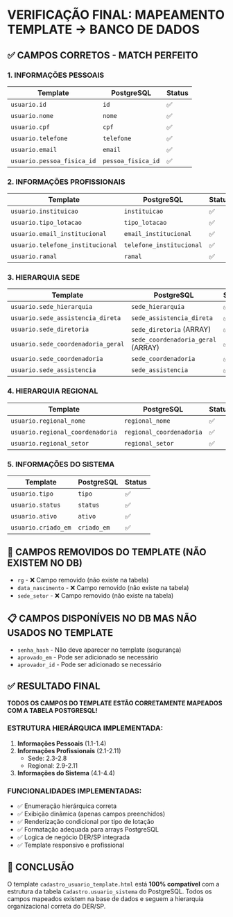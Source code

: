 # VERIFICAÇÃO FINAL: MAPEAMENTO TEMPLATE → BANCO DE DADOS

## ✅ CAMPOS CORRETOS - MATCH PERFEITO

### 1. INFORMAÇÕES PESSOAIS
| Template | PostgreSQL | Status |
|----------|------------|--------|
| `usuario.id` | `id` | ✅ |
| `usuario.nome` | `nome` | ✅ |
| `usuario.cpf` | `cpf` | ✅ |
| `usuario.telefone` | `telefone` | ✅ |
| `usuario.email` | `email` | ✅ |
| `usuario.pessoa_fisica_id` | `pessoa_fisica_id` | ✅ |

### 2. INFORMAÇÕES PROFISSIONAIS
| Template | PostgreSQL | Status |
|----------|------------|--------|
| `usuario.instituicao` | `instituicao` | ✅ |
| `usuario.tipo_lotacao` | `tipo_lotacao` | ✅ |
| `usuario.email_institucional` | `email_institucional` | ✅ |
| `usuario.telefone_institucional` | `telefone_institucional` | ✅ |
| `usuario.ramal` | `ramal` | ✅ |

### 3. HIERARQUIA SEDE
| Template | PostgreSQL | Status |
|----------|------------|--------|
| `usuario.sede_hierarquia` | `sede_hierarquia` | ✅ |
| `usuario.sede_assistencia_direta` | `sede_assistencia_direta` | ✅ |
| `usuario.sede_diretoria` | `sede_diretoria` (ARRAY) | ✅ |
| `usuario.sede_coordenadoria_geral` | `sede_coordenadoria_geral` (ARRAY) | ✅ |
| `usuario.sede_coordenadoria` | `sede_coordenadoria` | ✅ |
| `usuario.sede_assistencia` | `sede_assistencia` | ✅ |

### 4. HIERARQUIA REGIONAL
| Template | PostgreSQL | Status |
|----------|------------|--------|
| `usuario.regional_nome` | `regional_nome` | ✅ |
| `usuario.regional_coordenadoria` | `regional_coordenadoria` | ✅ |
| `usuario.regional_setor` | `regional_setor` | ✅ |

### 5. INFORMAÇÕES DO SISTEMA
| Template | PostgreSQL | Status |
|----------|------------|--------|
| `usuario.tipo` | `tipo` | ✅ |
| `usuario.status` | `status` | ✅ |
| `usuario.ativo` | `ativo` | ✅ |
| `usuario.criado_em` | `criado_em` | ✅ |

## 🚫 CAMPOS REMOVIDOS DO TEMPLATE (NÃO EXISTEM NO DB)
- `rg` - ❌ Campo removido (não existe na tabela)
- `data_nascimento` - ❌ Campo removido (não existe na tabela)
- `sede_setor` - ❌ Campo removido (não existe na tabela)

## 📋 CAMPOS DISPONÍVEIS NO DB MAS NÃO USADOS NO TEMPLATE
- `senha_hash` - Não deve aparecer no template (segurança)
- `aprovado_em` - Pode ser adicionado se necessário
- `aprovador_id` - Pode ser adicionado se necessário

## ✅ RESULTADO FINAL
**TODOS OS CAMPOS DO TEMPLATE ESTÃO CORRETAMENTE MAPEADOS COM A TABELA POSTGRESQL!**

### ESTRUTURA HIERÁRQUICA IMPLEMENTADA:
1. **Informações Pessoais** (1.1-1.4)
2. **Informações Profissionais** (2.1-2.11)
   - Sede: 2.3-2.8
   - Regional: 2.9-2.11
3. **Informações do Sistema** (4.1-4.4)

### FUNCIONALIDADES IMPLEMENTADAS:
- ✅ Enumeração hierárquica correta
- ✅ Exibição dinâmica (apenas campos preenchidos)
- ✅ Renderização condicional por tipo de lotação
- ✅ Formatação adequada para arrays PostgreSQL
- ✅ Logica de negócio DER/SP integrada
- ✅ Template responsivo e profissional

## 🎯 CONCLUSÃO
O template `cadastro_usuario_template.html` está **100% compatível** com a estrutura da tabela `Cadastro.usuario_sistema` do PostgreSQL. Todos os campos mapeados existem na base de dados e seguem a hierarquia organizacional correta do DER/SP.
